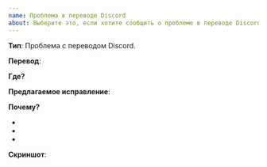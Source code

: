 ```yaml
---
name: Проблема в переводе Discord
about: Выберите это, если хотите сообщить о проблеме в переводе Discord
---
```


<!--

Здравствуйте, я «стрелочный» комментарий! Я в этом тексте, чтобы помочь тебе с оформлением этой проблемы.

Как только мы завершим, пожалуйста, пообещай убрать меня из текста, вместе с моими стрелочками, ведь меня никто больше не увидит, кроме тебя! <3

Для начал, давай убедимся в кое-чём… Пробовал ли ты искать свою строку через поиск в секции «Ишьюс» (Issues) без `is:open`? Если пробовал и ничего не нашлось, мы можем продолжать. Иначе, давай попробуем:

1. Открой следующую ссылку: https://github.com/snowball-dev-group/discord-contrib-ru-issues-app/issues

2. Под всеми секциями найди поисковую строку и замени «is:open» на проблемную строку (желательно, сохранив все запятые, точки и всё такое, регистр значения не имеет; вписывать строку полностью не совсем нужно).

3. Нажми Enter. Нашлось что-нибудь? Если да, пройдись по всем найденным проблемам и посмотри, не сообщил ли кто-то о такой же проблеме ранее.

Если сообщили, не имеет смысл открывать новый «ишью» (issue). Вгляни на его статус, если там грозное «Closed», значит кто-то обозначил проблему, как исправленную и «закрыл». Пишем недовольный комментарий, что ничего не исправлено, прилагаем все свои доказательства! Ну а эту вкладку можно закрыть (:

Никаких результатов? Ну, мы, кажется, первооткрыватели, ура! Переходим к заполнению этого «ишью» (issue). Не забудь меня убрать, хорошо?

-->

<!-- Перед вами почти готовый «ишью», ничего (почти) менять не надо, кроме тех мест, где я скажу -->

**Тип**: Проблема с переводом Discord.

**Перевод**:

> <!-- Вставь сюда оригинальный перевод. Кстати, строки можно сносить и они будут объединены, не забывай приписывать «>» в начале каждой строки, пустая строка с «>» символизирует разделение между параграфами -->
>
> <!-- Хоба! -->

**Где?** <!-- Где располагается эта строка? Например, «В самом низу магазина с играми», «Название секции в настройках» -->

**Предлагаемое исправление**:

> <!-- Если можешь, предложи вариант исправления. Если нет, убери «**Предлагаемое исправление**:» сверху -->

**Почему?**

- <!-- Заменив меня с моими стрелочками, опиши, почему этот перевод плох -->
- <!-- Например: Не «заблокировать», а «забанить» -->
- <!-- Если что, «-» в начале строки значит список -->
  <!-- Вы можете дополнять прошлый пункт, для этого добавьте два пробела --->

  <!-- Пропустите строку И ЗАТЕМ добавьте два пробела для новой строки в тексте пункта. Как это сделал я, только что! Неведомый трюкач! -->

**Скриншот**:

<!--

Здесь ты можешь вставить скриншот с проблемой:

Выдели меня и нажми Ctrl+V, чтобы загрузить скриншот на GitHub и вставить его сюда.

Или загрузи его на какой-то другой сервис и, используя «![Текстовое описание картинки](https://ссылка_на_картинку.рф/здесь-12345.jpg)», вставь.

Друг, друг, пожалуууйста! Вырежи только нужную часть на скриншоте! Дело в том, что вставив сюда скриншот всего своего рабочего стола, ты буквально поделишься им со всем миром, а также нам будет сложно искать строку на нём. А вдруг кто-то заметит твой номер телефона или e-mail?! O_O

На компьютере, выдели её в Paint и скопируй через Ctrl+C, либо сделай скриншот «Ножницами» (они так и называются, нажми Win и набери «Ножницы»), либо используй Ctrl+Screen с удобной программой ShareX — https://getsharex.com/.

На Android, для созданного скриншота, в галерее, скорее всего будет пункт «Редактировать» и там возможно ты можешь вырезать нужную часть, либо выделить её, тщательно замазав конфидент… (тьфу, язык сломаешь!) конфиденциальную информацию.

Для iOS следуй официальному руководству: https://support.apple.com/ru-ru/HT200289.

-->

<!-- Ну вот и всё, наше сообщение готово. Теперь мы можем попрощаться… Давай обнимемся бро! *Виртуальные обнимашки* Мы ещё увидимся, я надеюсь. Теперь, как ты пообещал, убери меня из текста, ведь я больше не буду нужен кому-то! Спасибо, что помогаешь улучшать Discord~ -->